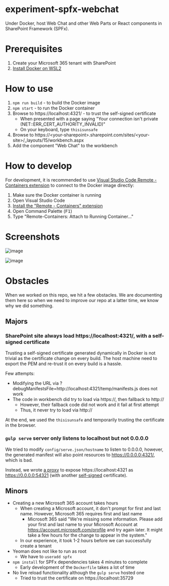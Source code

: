 # experiment-spfx-webchat

Under Docker, host Web Chat and other Web Parts or React components in SharePoint Framework (SPFx).

# Prerequisites

1. Create your Microsoft 365 tenant with SharePoint
1. [Install Docker on WSL2](https://aka.ms/wsl2)

# How to use

1. `npm run build` - to build the Docker image
1. `npm start` - to run the Docker container
1. Browse to https://localhost:4321/ - to trust the self-signed certificate
   - When presented with a page saying "Your connection isn't private (NET::ERR_CERT_AUTHORITY_INVALID)"
   - On your keyboard, type `thisisunsafe`
1. Browse to https://&lt;your-sharepoint&gt;.sharepoint.com/sites/&lt;your-site&gt;/_layouts/15/workbench.aspx
1. Add the component "Web Chat" to the workbench

# How to develop

For development, it is recommended to use [Visual Studio Code Remote - Containers extension]([url](https://code.visualstudio.com/docs/remote/containers)) to connect to the Docker image directly:

1. Make sure the Docker container is running
1. Open Visual Studio Code
1. [Install the "Remote - Containers" extension](https://marketplace.visualstudio.com/items?itemName=ms-vscode-remote.remote-containers)
1. Open Command Palette (<kbd>F1</kbd>)
1. Type "Remote-Containers: Attach to Running Container..."

# Screenshots

![image](https://user-images.githubusercontent.com/1622400/183159352-e8bf4952-7d3e-4e1f-b81f-5b2c8f05caab.png)

![image](https://user-images.githubusercontent.com/1622400/183159262-fafe1bd1-1f38-4da6-8918-96f62fd03dcd.png)

# Obstacles

When we worked on this repo, we hit a few obstacles. We are documenting them here so when we need to improve our repo at a latter time, we know why we did something.

## Majors

### SharePoint site always load https://localhost:4321/, with a self-signed certificate

Trusting a self-signed certificate generated dynamically in Docker is not trivial as the certificate change on every build. The host machine need to export the PEM and re-trust it on every build is a hassle.

Few attempts:

- Modifying the URL via ?debugManifestsFile=http://localhost:4321/temp/manifests.js does not work
- The code in workbench did try to load via https://, then fallback to http://
   - However, their fallback code did not work and it fail at first attempt
   - Thus, it never try to load via http://

At the end, we used the `thisisunsafe` and temporarily trusting the certificate in the browser.

### `gulp serve` server only listens to localhost but not 0.0.0.0

We tried to modify `config/serve.json/hostname` to listen to 0.0.0.0, however, the generated manifest will also point resources to https://0.0.0.0:4321/, which is bad.

Instead, we wrote [a proxy](src/proxy.js) to expose https://localhost:4321 as https://0.0.0.0:54321 (with another [self-signed](https://npmjs.com/package/selfsigned) certificate).

## Minors

- Creating a new Microsoft 365 account takes hours
   - When creating a Microsoft account, it don't prompt for first and last name. However, Microsoft 365 requires first and last name
      - Microsoft 365 said "We're missing some information. Please add your first and last name to your Microsoft Account at https://account.microsoft.com/profile and try again later. It might take a few hours for the change to appear in the system."
   - In our experience, it took 1-2 hours before we can successfully create a tenant
- Yeoman does not like to run as root
   - We have to `useradd spfx`
- `npm install` for SPFx dependencies takes 4 minutes to complete
   - Early development of the `Dockerfile` takes a lot of time
- No live reload functionality although the `gulp serve` hosted one
   - Tried to trust the certificate on https://localhost:35729
